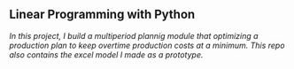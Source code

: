 ## Linear Programming with Python

<i> In this project, I build a multiperiod plannig module that optimizing a production plan to keep overtime production costs at a minimum. This repo also contains the excel model I made as a prototype.</i>

